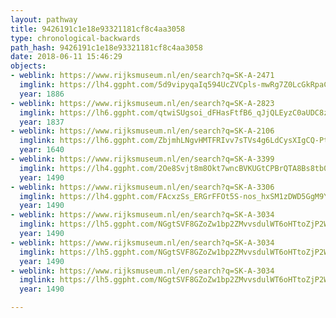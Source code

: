 ```yaml
---
layout: pathway
title: 9426191c1e18e93321181cf8c4aa3058
type: chronological-backwards
path_hash: 9426191c1e18e93321181cf8c4aa3058
date: 2018-06-11 15:46:29
objects:
- weblink: https://www.rijksmuseum.nl/en/search?q=SK-A-2471
  imglink: https://lh4.ggpht.com/5d9vipyqaIq594UcZVCpls-mwRg7Z0LcGkRpaCsOTHO1CW5v3tvbrwo5XNnqIL95J2MVxOWk8xMI08ARRobRWk0H4TY=s200
  year: 1886
- weblink: https://www.rijksmuseum.nl/en/search?q=SK-A-2823
  imglink: https://lh6.ggpht.com/qtwiSUgsoi_dFHasFtfB6_qJjQLEyzC0aUDC8zgJl-o6Dh_3SMzba2eEGlyJ-C9SonjuEgcJpiJsPt0gqaLUF6TaPl8c=s200
  year: 1837
- weblink: https://www.rijksmuseum.nl/en/search?q=SK-A-2106
  imglink: https://lh6.ggpht.com/ZbjmhLNgvHMTFRIvv7sTVs4g6LdCysXIgCQ-Pt89FMeBA_ZvMzcXRhBWlr-VtsmmMFy_DZm_xIckXYov08kMzEUNymI=s200
  year: 1640
- weblink: https://www.rijksmuseum.nl/en/search?q=SK-A-3399
  imglink: https://lh4.ggpht.com/2Oe8Svjt8m8Okt7wncBVKUGtCPBrQTA8Bs8tb0p2QgttGKOW3YR9AFvP0kLcF21kOkBfcuMMJH0KZz2G0JPBqQt1KQY=s200
  year: 1490
- weblink: https://www.rijksmuseum.nl/en/search?q=SK-A-3306
  imglink: https://lh4.ggpht.com/FAcxzSs_ERGrFFOt5S-nos_hxSM1zDWD5GgM9Y5oNzSL9R1DI_PQZNuWPgXhYjjubBvc48WqkoGjihIWaPFK5sF7Y3qb=s200
  year: 1490
- weblink: https://www.rijksmuseum.nl/en/search?q=SK-A-3034
  imglink: https://lh5.ggpht.com/NGgtSVF8GZoZw1bp2ZMvvsdulWT6oHTtoZjP2W6ry5qZZclqY43dNTu_BnWm6oSsMjm2R2FcGaLrBX1AT_ngxxxsiVIJ=s200
  year: 1490
- weblink: https://www.rijksmuseum.nl/en/search?q=SK-A-3034
  imglink: https://lh5.ggpht.com/NGgtSVF8GZoZw1bp2ZMvvsdulWT6oHTtoZjP2W6ry5qZZclqY43dNTu_BnWm6oSsMjm2R2FcGaLrBX1AT_ngxxxsiVIJ=s200
  year: 1490
- weblink: https://www.rijksmuseum.nl/en/search?q=SK-A-3034
  imglink: https://lh5.ggpht.com/NGgtSVF8GZoZw1bp2ZMvvsdulWT6oHTtoZjP2W6ry5qZZclqY43dNTu_BnWm6oSsMjm2R2FcGaLrBX1AT_ngxxxsiVIJ=s200
  year: 1490

---
```

